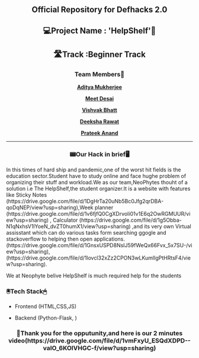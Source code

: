 <div align='center'>
  <h2>Official Repository for Defhacks 2.0</h2>
  </div>
 
<div align="center">
  <h2>💻Project Name : 'HelpShelf'📱</h2>
  
  <h2>🛣️Track :Beginner Track</h2>
  
  <h3>Team Members🤝</h3>
  
  <a href="https://github.com/asityamukherjee42"> **Aditya Mukherjee** </a>
  
  <a href="https://github.com/MEETDESAI2509"> **Meet Desai** </a>
  
  <a href="https://github.com/Vishvakb"> **Vishvak Bhatt** </a>
  
   <a href="https://github.com/deeksha7927"> **Deeksha Rawat** </a>
   
   <a href="https://github.com/anandprateek"> **Prateek Anand** </a>
  <hr>

<h3>📟Our Hack in brief🖥️</h3>
  
  </div>
 In this times of hard ship and pandemic,one of the worst hit fields is the education sector.Student have to study online and face hughe problem of organizing their stuff and workload.We as our team,NeoPhytes thouht of a solution i.e The HelpShelf,the student organizer.It is a website with features like Sticky Notes (https://drive.google.com/file/d/1DgHrTa20uNb5Bc0Jfg2qrDBA-qoDqNEP/view?usp=sharing),Week planner  (https://drive.google.com/file/d/1v6fjfQ0CgXDrvoIi01v1E6q2OwRGMUUR/view?usp=sharing) , Calculator (https://drive.google.com/file/d/1g5Obba-N1qNxhsV1lYoeN_dvZT0humX1/view?usp=sharing) ,and its very own Virtual assisstant which can do various tasks form searching ggogle and stackoverflow to helping then open applications.(https://drive.google.com/file/d/1GnsxUSPD8NsIJ59fWeQx66Fvx_5x7SU-/view?usp=sharing),(https://drive.google.com/file/d/1lovcl32xZz2CPON3wLKumlIgPtHRtsF4/view?usp=sharing).
 
 We at Neophyte belive HelpShelf is much required help for the students
 
 
  <h3> 🖲️Tech Stack🖱</h3>
 
 * Frontend (HTML,CSS,JS)
 
 * Backend (Python-Flask, )
 
 
 <div align="center">
  <h3>📸Thank you for the opputunity,and here is our 2 minutes video(https://drive.google.com/file/d/1vmFxyU_ESQdXDPD--vaIO_6KOlVHGC-f/view?usp=sharing)</h3>
 </div>
 
